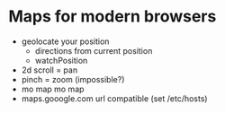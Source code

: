 # Maps for modern browsers

- geolocate your position
  - directions from current position
  - watchPosition
- 2d scroll = pan
- pinch = zoom (impossible?)
- mo map mo map
- maps.gooogle.com url compatible (set /etc/hosts)
